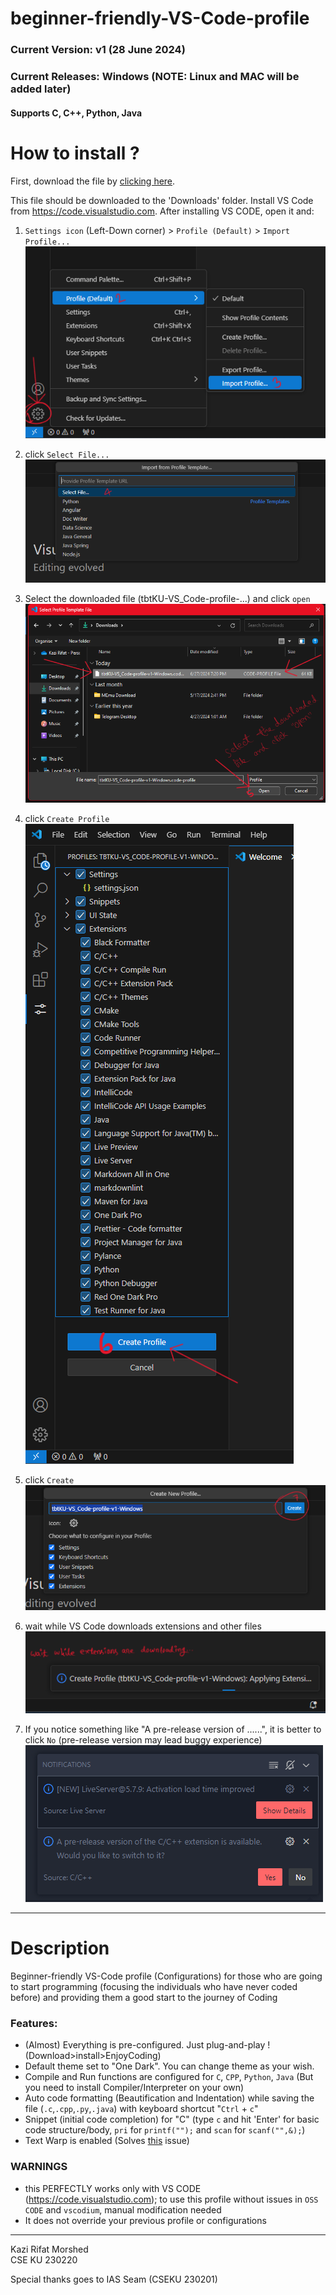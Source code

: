 # beginner-friendly-VS-Code-profile

### Current Version: v1 (28 June 2024)

### Current Releases: Windows (NOTE: Linux and MAC will be added later)

#### Supports C, C++, Python, Java

# How to install ?

First, download the file by [clicking here](https://github.com/KaziRifatMorshed/beginner-friendly-VS-Code-profile/releases/download/v1/tbtKU-VS_Code-profile-v1-Windows.code-profile).

This file should be downloaded to the 'Downloads' folder. Install VS Code from https://code.visualstudio.com. After installing VS CODE, open it and:

1. `Settings icon` (Left-Down corner) > `Profile (Default)` > `Import Profile...`  
   ![](/img/img1.png)

2. click `Select File...`  
   ![](/img/img2.png)

3. Select the downloaded file (tbtKU-VS_Code-profile-...) and click `open`  
   ![](/img/img3.png)

4. click `Create Profile`  
   ![](/img/img4.png)

5. click `Create`  
   ![](/img/img5.png)
6. wait while VS Code downloads extensions and other files  
   ![](/img/img6.png)

7. If you notice something like "A pre-release version of ......", it is better to click `No` (pre-release version may lead buggy experience)  
   ![](/img/img7.png)

---

# Description

Beginner-friendly VS-Code profile (Configurations) for those who are going to start programming (focusing the individuals who have never coded before) and providing them a good start to the journey of Coding

### Features:

- (Almost) Everything is pre-configured. Just plug-and-play ! (Download>install>EnjoyCoding)
- Default theme set to "One Dark". You can change theme as your wish.
- Compile and Run functions are configured for `C`, `CPP`, `Python`, `Java` (But you need to install Compiler/Interpreter on your own)
- Auto code formatting (Beautification and Indentation) while saving the file (`.c`,`.cpp`,`.py`,`.java`) with keyboard shortcut "`Ctrl` + `c`"
- Snippet (initial code completion) for "C" (type `c` and hit 'Enter' for basic code structure/body, `pri` for `printf("");` and `scan` for `scanf("",&);`)
- Text Warp is enabled (Solves [this](https://www.google.com/url?sa=i&url=https%3A%2F%2Fstackoverflow.com%2Fquestions%2F31025502%2Fhow-can-i-switch-word-wrap-on-and-off-in-visual-studio-code&psig=AOvVaw05koewMaISImJONV6njPwX&ust=1719605582459000&source=images&cd=vfe&opi=89978449&ved=0CBEQjRxqFwoTCNjaspbM_IYDFQAAAAAdAAAAABAE) issue)

### WARNINGS

- this PERFECTLY works only with VS CODE (https://code.visualstudio.com); to use this profile without issues in `OSS CODE` and `vscodium`, manual modification needed
- It does not override your previous profile or configurations

---

Kazi Rifat Morshed  
CSE KU 230220

Special thanks goes to IAS Seam (CSEKU 230201)
